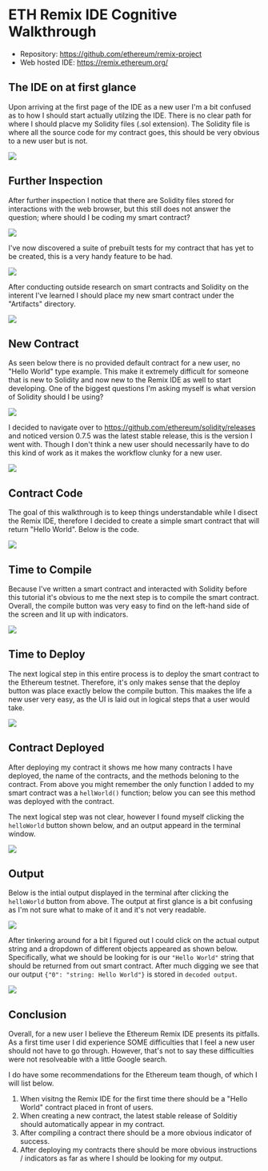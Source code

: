 # ETH Remix IDE Cognitive Walkthrough

- Repository: https://github.com/ethereum/remix-project
- Web hosted IDE: https://remix.ethereum.org/

## The IDE on at first glance

Upon arriving at the first page of the IDE as a new user I'm a bit confused as to how I should start actually utilzing the IDE. There is no clear path for where I should placve my Solidity files (.sol extension). The Solidity file is where all the source code for my contract goes, this should be very obvious to a new user but is not.

![](RemxiFirstGlance.PNG)

## Further Inspection

After further inspection I notice that there are Solidity files stored for interactions with the web browser, but this still does not answer the question; where should I be coding my smart contract?

![](Remix1.PNG)  

I've now discovered a suite of prebuilt tests for my contract that has yet to be created, this is a very handy feature to be had.

![](Remix2.PNG)  

After conducting outside research on smart contracts and Solidity on the interent I've learned I should place my new smart contract under the "Artifacts" directory.

![](Remix3.PNG)  

## New Contract

As seen below there is no provided default contract for a new user, no "Hello World" type example. This make it extremely difficult for someone that is new to Solidity and now new to the Remix IDE as well to start developing. One of the biggest questions I'm asking myself is what version of Solidity should I be using? 

![](Remix4.1.PNG)  

I decided to navigate over to https://github.com/ethereum/solidity/releases and noticed version 0.7.5 was the latest stable release, this is the version I went with. Though I don't think a new user should necessarily have to do this kind of work as it makes the workflow clunky for a new user.

![](Remix5.PNG)  

## Contract Code

The goal of this walkthrough is to keep things understandable while I disect the Remix IDE, therefore I decided to create a simple smart contract that will return "Hello World". Below is the code.

![](Remix6.1.PNG)  

## Time to Compile

Because I've written a smart contract and interacted with Solidity before this tutorial it's obvious to me the next step is to compile the smart contract. Overall, the compile button was very easy to find on the left-hand side of the screen and lit up with indicators.

![](Remix7.PNG)  

## Time to Deploy

The next logical step in this entire process is to deploy the smart contract to the Ethereum testnet. Therefore, it's only makes sense that the deploy button was place exactly below the compile button. This maakes the life a new user very easy, as the UI is laid out in logical steps that a user would take.

![](Remix8.PNG)  

## Contract Deployed

After deploying my contract it shows me how many contracts I have deployed, the name of the contracts, and the methods beloning to the contract. From above you might remember the only function I added to my smart contract was a `hellWorld()` function; below you can see this method was deployed with the contract.

The next logical step was not clear, however I found myself clicking the `helloWorld` button shown below, and an output appeard in the terminal window.

![](Remix9.PNG)  

## Output

Below is the intial output displayed in the terminal after clicking the `helloWorld` button from above. The output at first glance is a bit confusing as I'm not sure what to make of it and it's not very readable.

![](Remix10.PNG)

After tinkering around for a bit I figured out I could click on the actual output string and a dropdown of different objects appeared as shown below. Specifically, what we should be looking for is our `"Hello World"` string that should be returned from out smart contract. After much digging we see that our output `{"0": "string: Hello World"}` is stored in `decoded output`.

![](Remix11.PNG)

## Conclusion

Overall, for a new user I believe the Ethereum Remix IDE presents its pitfalls. As a first time user I did experience SOME difficulties that I feel a new user should not have to go through. However, that's not to say these difficulties were not resolveable with a little Google search.

I do have some recommendations for the Ethereum team though, of which I will list below.

1. When visitng the Remix IDE for the first time there should be a "Hello World" contract placed in front of users.
2. When creating a new contract, the latest stable release of Solditiy should automatically appear in my contract.
3. After compiling a contract there should be a more obvious indicator of success.
4. After deploying my contracts there should be more obvious instructions / indicators as far as where I should be looking for my output.
